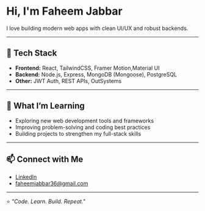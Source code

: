# Hi, I'm Faheem Jabbar


I love building modern web apps with clean UI/UX and robust backends.

---

## 🔧 Tech Stack
- **Frontend:** React, TailwindCSS, Framer Motion,Material UI 
- **Backend:** Node.js, Express, MongoDB (Mongoose), PostgreSQL 
- **Other:** JWT Auth, REST APIs, OutSystems  

---

## 🌱 What I’m Learning
- Exploring new web development tools and frameworks  
- Improving problem-solving and coding best practices  
- Building projects to strengthen my full-stack skills  

---

## 📫 Connect with Me
- [LinkedIn](https://linkedin.com/in/faheeem-jabbar)  
- faheemjabbar36@gmail.com 

---

⭐️ _"Code. Learn. Build. Repeat."_  

